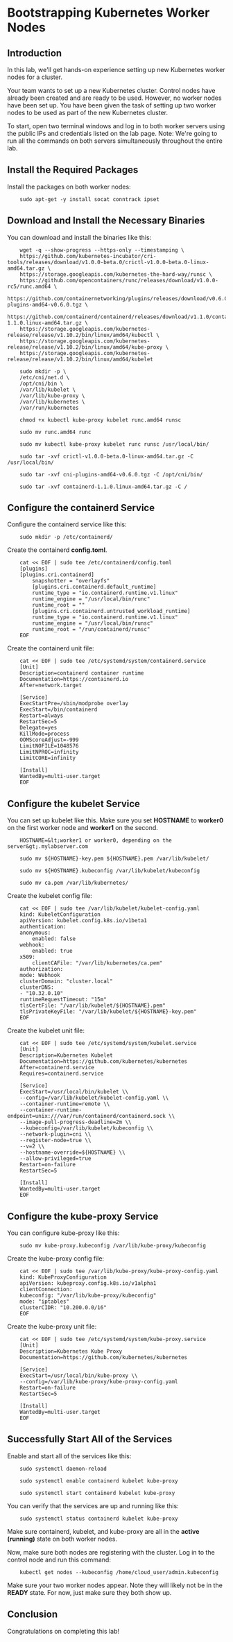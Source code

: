 # **Bootstrapping Kubernetes Worker Nodes**
## **Introduction**

In this lab, we'll get hands-on experience setting up new Kubernetes worker nodes for a cluster.

Your team wants to set up a new Kubernetes cluster. Control nodes have already been created and are ready to be used. However, no worker nodes have been set up. You have been given the task of setting up two worker nodes to be used as part of the new Kubernetes cluster.

To start, open two terminal windows and log in to both worker servers using the public IPs and credentials listed on the lab page. Note: We're going to run all the commands on both servers simultaneously throughout the entire lab.

## **Install the Required Packages**
Install the packages on both worker nodes:

        sudo apt-get -y install socat conntrack ipset

## **Download and Install the Necessary Binaries**
You can download and install the binaries like this:

        wget -q --show-progress --https-only --timestamping \
        https://github.com/kubernetes-incubator/cri-tools/releases/download/v1.0.0-beta.0/crictl-v1.0.0-beta.0-linux-amd64.tar.gz \
        https://storage.googleapis.com/kubernetes-the-hard-way/runsc \
        https://github.com/opencontainers/runc/releases/download/v1.0.0-rc5/runc.amd64 \
        https://github.com/containernetworking/plugins/releases/download/v0.6.0/cni-plugins-amd64-v0.6.0.tgz \
        https://github.com/containerd/containerd/releases/download/v1.1.0/containerd-1.1.0.linux-amd64.tar.gz \
        https://storage.googleapis.com/kubernetes-release/release/v1.10.2/bin/linux/amd64/kubectl \
        https://storage.googleapis.com/kubernetes-release/release/v1.10.2/bin/linux/amd64/kube-proxy \
        https://storage.googleapis.com/kubernetes-release/release/v1.10.2/bin/linux/amd64/kubelet

        sudo mkdir -p \
        /etc/cni/net.d \
        /opt/cni/bin \
        /var/lib/kubelet \
        /var/lib/kube-proxy \
        /var/lib/kubernetes \
        /var/run/kubernetes

        chmod +x kubectl kube-proxy kubelet runc.amd64 runsc

        sudo mv runc.amd64 runc

        sudo mv kubectl kube-proxy kubelet runc runsc /usr/local/bin/

        sudo tar -xvf crictl-v1.0.0-beta.0-linux-amd64.tar.gz -C /usr/local/bin/

        sudo tar -xvf cni-plugins-amd64-v0.6.0.tgz -C /opt/cni/bin/

        sudo tar -xvf containerd-1.1.0.linux-amd64.tar.gz -C /

## **Configure the containerd Service**

Configure the containerd service like this:

        sudo mkdir -p /etc/containerd/

Create the containerd **config.toml**.

        cat << EOF | sudo tee /etc/containerd/config.toml
        [plugins]
        [plugins.cri.containerd]
            snapshotter = "overlayfs"
            [plugins.cri.containerd.default_runtime]
            runtime_type = "io.containerd.runtime.v1.linux"
            runtime_engine = "/usr/local/bin/runc"
            runtime_root = ""
            [plugins.cri.containerd.untrusted_workload_runtime]
            runtime_type = "io.containerd.runtime.v1.linux"
            runtime_engine = "/usr/local/bin/runsc"
            runtime_root = "/run/containerd/runsc"
        EOF

Create the containerd unit file:

        cat << EOF | sudo tee /etc/systemd/system/containerd.service
        [Unit]
        Description=containerd container runtime
        Documentation=https://containerd.io
        After=network.target

        [Service]
        ExecStartPre=/sbin/modprobe overlay
        ExecStart=/bin/containerd
        Restart=always
        RestartSec=5
        Delegate=yes
        KillMode=process
        OOMScoreAdjust=-999
        LimitNOFILE=1048576
        LimitNPROC=infinity
        LimitCORE=infinity

        [Install]
        WantedBy=multi-user.target
        EOF

## **Configure the kubelet Service**
You can set up kubelet like this. Make sure you set **HOSTNAME** to **worker0** on the first worker node and **worker1** on the second.

        HOSTNAME=&lt;worker1 or worker0, depending on the server&gt;.mylabserver.com

        sudo mv ${HOSTNAME}-key.pem ${HOSTNAME}.pem /var/lib/kubelet/

        sudo mv ${HOSTNAME}.kubeconfig /var/lib/kubelet/kubeconfig

        sudo mv ca.pem /var/lib/kubernetes/

Create the kubelet config file:

        cat << EOF | sudo tee /var/lib/kubelet/kubelet-config.yaml
        kind: KubeletConfiguration
        apiVersion: kubelet.config.k8s.io/v1beta1
        authentication:
        anonymous:
            enabled: false
        webhook:
            enabled: true
        x509:
            clientCAFile: "/var/lib/kubernetes/ca.pem"
        authorization:
        mode: Webhook
        clusterDomain: "cluster.local"
        clusterDNS:
        - "10.32.0.10"
        runtimeRequestTimeout: "15m"
        tlsCertFile: "/var/lib/kubelet/${HOSTNAME}.pem"
        tlsPrivateKeyFile: "/var/lib/kubelet/${HOSTNAME}-key.pem"
        EOF

Create the kubelet unit file:

        cat << EOF | sudo tee /etc/systemd/system/kubelet.service
        [Unit]
        Description=Kubernetes Kubelet
        Documentation=https://github.com/kubernetes/kubernetes
        After=containerd.service
        Requires=containerd.service

        [Service]
        ExecStart=/usr/local/bin/kubelet \\
        --config=/var/lib/kubelet/kubelet-config.yaml \\
        --container-runtime=remote \\
        --container-runtime-endpoint=unix:///var/run/containerd/containerd.sock \\
        --image-pull-progress-deadline=2m \\
        --kubeconfig=/var/lib/kubelet/kubeconfig \\
        --network-plugin=cni \\
        --register-node=true \\
        --v=2 \\
        --hostname-override=${HOSTNAME} \\
        --allow-privileged=true
        Restart=on-failure
        RestartSec=5

        [Install]
        WantedBy=multi-user.target
        EOF

## **Configure the kube-proxy Service**

You can configure kube-proxy like this:

        sudo mv kube-proxy.kubeconfig /var/lib/kube-proxy/kubeconfig

Create the kube-proxy config file:

        cat << EOF | sudo tee /var/lib/kube-proxy/kube-proxy-config.yaml
        kind: KubeProxyConfiguration
        apiVersion: kubeproxy.config.k8s.io/v1alpha1
        clientConnection:
        kubeconfig: "/var/lib/kube-proxy/kubeconfig"
        mode: "iptables"
        clusterCIDR: "10.200.0.0/16"
        EOF

Create the kube-proxy unit file:

        cat << EOF | sudo tee /etc/systemd/system/kube-proxy.service
        [Unit]
        Description=Kubernetes Kube Proxy
        Documentation=https://github.com/kubernetes/kubernetes

        [Service]
        ExecStart=/usr/local/bin/kube-proxy \\
        --config=/var/lib/kube-proxy/kube-proxy-config.yaml
        Restart=on-failure
        RestartSec=5

        [Install]
        WantedBy=multi-user.target
        EOF

## **Successfully Start All of the Services**

Enable and start all of the services like this:

        sudo systemctl daemon-reload

        sudo systemctl enable containerd kubelet kube-proxy

        sudo systemctl start containerd kubelet kube-proxy

You can verify that the services are up and running like this:

        sudo systemctl status containerd kubelet kube-proxy

Make sure containerd, kubelet, and kube-proxy are all in the **active (running)** state on both worker nodes.

Now, make sure both nodes are registering with the cluster. Log in to the control node and run this command:

        kubectl get nodes --kubeconfig /home/cloud_user/admin.kubeconfig

Make sure your two worker nodes appear. Note they will likely not be in the **READY** state. For now, just make sure they both show up.

## **Conclusion**

Congratulations on completing this lab!